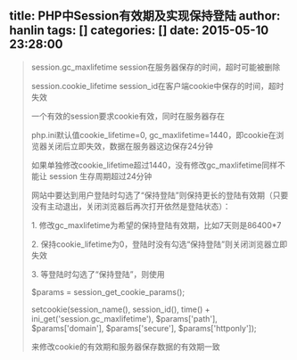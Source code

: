 title: PHP中Session有效期及实现保持登陆
author: hanlin
tags: []
categories: []
date: 2015-05-10 23:28:00
---
<!--more-->
> session.gc_maxlifetime session在服务器保存的时间，超时可能被删除
>
> session.cookie_lifetime session_id在客户端cookie中保存的时间，超时失效
>
> 一个有效的session要求cookie有效，同时在服务器存在
>
> php.ini默认值cookie_lifetime=0, gc_maxlifetime=1440，即cookie在浏览器关闭后立即失效，数据在服务器这边保存24分钟
>
> 如果单独修改cookie_lifetime超过1440，没有修改gc_maxlifetime同样不能让 session 生存周期超过24分钟
>
> 网站中要达到用户登陆时勾选了“保持登陆”则保持更长的登陆有效期（只要没有主动退出，关闭浏览器后再次打开依然是登陆状态）：
>
> 1\. 修改gc_maxlifetime为希望的保持登陆有效期，比如7天则是86400*7
>
> 2\. 保持cookie_lifetime为0，登陆时没有勾选“保持登陆”则关闭浏览器立即失效
>
> 3\. 等登陆时勾选了“保持登陆”，则使用
>
> $params = session_get_cookie_params();
>
> setcookie(session_name(), session_id(), time() + ini_get('session.gc_maxlifetime'), $params['path'], $params['domain'], $params['secure'], $params['httponly']);
>
> 来修改cookie的有效期和服务器保存数据的有效期一致